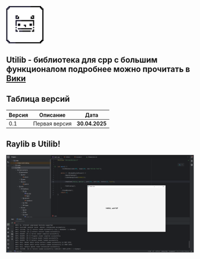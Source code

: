 <img src="/icon/icon128.png" width="100" alt="Иконка">

## Utilib - библиотека для cpp с большим функционалом подробнее можно прочитать в [Вики](https://github.com/oneon4i/Utilib/wiki)

## Таблица версий

| Версия | Описание             | Дата   |
|---------|-------------------------|--------|
| 0.1     | Первая версия | **30.04.2025** |


## Raylib в Utilib!
<img src="/icon/helloUltilib.png"  alt="...">
